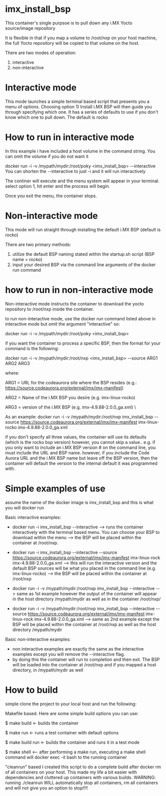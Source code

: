 # imx_install_bsp

This container's single purpsoe is to pull down any i.MX Yocto source/image repository

It is flexible in that if you map a volume to /root/nxp on your host machine, the full Yocto repository 
will be copied to that volume on the host.

There are two modes of operation:
1) interactive
2) non-interactive

# Interactive mode
This mode launches a simple terminal based script that presents you a menu of options.
Choosing option 1) Install i.MX BSP will then guide you through specifying which one.
It has a series of defaults to use if you don't know which one to pull down.  The default is rocko

# How to run in interactive mode
In this example i have included a host volume in the command string.  You can omit the volume if you do not want it

docker run -i -v /mypath/mydir:/root/poky <imx_install_bsp> --interactive
You can shorten the --interactive to just -i and it will run interactively

The continer will execute and the menu system will appear in your terminal.
select option 1, hit enter and the process will begin.

Once you exit the menu, the container stops.

# Non-interactive mode
This mode will run straight through installing the default i.MX BSP (default is rocko)

There are two primary methods:
1) utilize the default BSP naming stated within the startup.sh script (BSP name = rocko)
2) input your desired BSP via the command line arguments of the docker run command

# how to run in non-interactive mode
Non-interactive mode instructs the container to download the yocto repository to /root/nxp inside the container.

to run non-interactive mode, use the docker run command listed above in interactive mode but omit the argument "interactive"
so:

docker run -i -v /mypath/mydir:/root/poky <imx_install_bsp>

if you want the container to process a specific BSP, then the format for your command is the following:

docker run -i -v /mypath/mydir:/root/nxp <imx_install_bsp> --source ARG1 ARG2 ARG3

where:

  ARG1 = URL for the codeaurora site where the BSP resides (e.g.: https://source.codeaurora.org/external/imx/imx-manifest)
  
  ARG2 = Name of the i.MX BSP you desire (e.g. imx-linux-rocko)
  
  ARG3 = version of the i.MX BSP (e.g. imx-4.9.88-2.0.0_ga.xml) \
  

As an example:
docker run -i -v /mypath/mydir:/root/nxp imx_install_bsp --source https://source.codeaurora.org/external/imx/imx-manifest imx-linux-rocko imx-4.9.88-2.0.0_ga.xml

if you don't specify all three values, the container will use its defaults (which is the rocko bsp version)
however, you cannot skip a value.. e.g. if you only want to include an i.MX BSP version # on the command line, you 
must include the URL and BSP name.  however, if you include the Code Aurora URL and the i.MX BSP name but leave off the BSP version, then the container will default the version to the internal default it was programmed with. 

# Simple examples of use

assume the name of the docker image is imx_install_bsp and this is what you will docker run

Basic interactive examples:
- docker run -i imx_install_bsp --interactive
      --> runs the container interactively with the terminal based menu.  You can choose your BSP to download within the menu
      --> the BSP will be placed within the container at /root/nxp.

- docker run -i imx_install_bsp --interactive --source https://source.codeaurora.org/external/imx/imx-manifest imx-linux-rock imx-4.9.88-2.0.0_ga.xml
      --> this will run the interactive version and the default BSP sources will be what you placed in the command line (e.g. imx-linux-rocko)
      --> the BSP will be placed within the container at /root/nxp
      
- docker run -i -v /mypath/mydir:/root/nxp imx_install_bsp --interactive
      --> same as 1st example however the output of the container will appear in the host directory /mypath/mydir as well as in the container /root/nxp/

- docker run -i -v /mypath/mydir:/root/nxp imx_install_bsp --interactive --source https://source.codeaurora.org/external/imx/imx-manifest imx-linux-rock imx-4.9.88-2.0.0_ga.xml
     --> same as 2nd example except the BSP will be placed within the container at /root/nxp as well as the host directory /mypath/mydir

Basic non-interactive examples:
- non interactive examples are exactly the same as the interactive examples except you will remove the --interactive flag.
- by doing this the container will run to completion and then exit.   The BSP will be loaded into the container at /root/nxp and if you mapped a host directory,
  in /mypath/mydir as well
  
# How to build
simple clone the project to your local host and run the following:

Makefile based.  Here are some simple build options you can use:

$ make build <- builds the container

$ make run <- runs a test container with default options

$ make build run <- builds the container and runs it in a test mode

$ make shell <-- after performing a make run, executing a make shell command will docker exec -it bash to the running container

"cleanrun" based
I created this script to do a complete build after docker rm of all containers on your host.
This made my life a bit easier with dependencies and cluttered up containers with various builds.
WARNING:  running ./cleanrun WILL automatically stop all containers, rm all containers and will not give you an option to stop!!!! 

